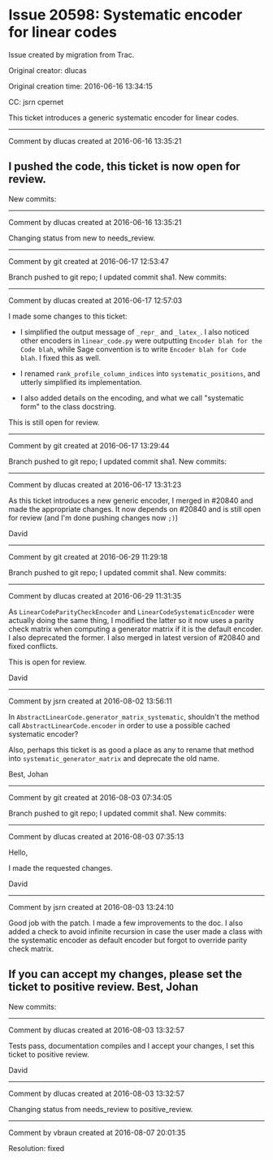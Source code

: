 # Issue 20598: Systematic encoder for linear codes

Issue created by migration from Trac.

Original creator: dlucas

Original creation time: 2016-06-16 13:34:15

CC:  jsrn cpernet

This ticket introduces a generic systematic encoder for linear codes.


---

Comment by dlucas created at 2016-06-16 13:35:21

I pushed the code, this ticket is now open for review.
----
New commits:


---

Comment by dlucas created at 2016-06-16 13:35:21

Changing status from new to needs_review.


---

Comment by git created at 2016-06-17 12:53:47

Branch pushed to git repo; I updated commit sha1. New commits:


---

Comment by dlucas created at 2016-06-17 12:57:03

I made some changes to this ticket:

- I simplified the output message of `_repr_` and `_latex_`. I also noticed other encoders in `linear_code.py` were outputting `Encoder blah for the Code blah`, while Sage convention is to write `Encoder blah for Code blah`. I fixed this as well.

- I renamed `rank_profile_column_indices` into `systematic_positions`, and utterly simplified its implementation.

- I also added details on the encoding, and what we call "systematic form" to the class docstring.

This is still open for review.


---

Comment by git created at 2016-06-17 13:29:44

Branch pushed to git repo; I updated commit sha1. New commits:


---

Comment by dlucas created at 2016-06-17 13:31:23

As this ticket introduces a new generic encoder, I merged in #20840 and made the appropriate changes.
It now depends on #20840 and is still open for review (and I'm done pushing changes now `;)`)

David


---

Comment by git created at 2016-06-29 11:29:18

Branch pushed to git repo; I updated commit sha1. New commits:


---

Comment by dlucas created at 2016-06-29 11:31:35

As `LinearCodeParityCheckEncoder` and `LinearCodeSystematicEncoder` were actually doing the same thing, I modified the latter so it now uses a parity check matrix when computing a generator matrix if it is the default encoder. I also deprecated the former.
I also merged in latest version of #20840 and fixed conflicts.

This is open for review.

David


---

Comment by jsrn created at 2016-08-02 13:56:11

In `AbstractLinearCode.generator_matrix_systematic`, shouldn't the method call `AbstractLinearCode.encoder` in order to use a possible cached systematic encoder?

Also, perhaps this ticket is as good a place as any to rename that method into `systematic_generator_matrix` and deprecate the old name.

Best,
Johan


---

Comment by git created at 2016-08-03 07:34:05

Branch pushed to git repo; I updated commit sha1. New commits:


---

Comment by dlucas created at 2016-08-03 07:35:13

Hello,

I made the requested changes.

David


---

Comment by jsrn created at 2016-08-03 13:24:10

Good job with the patch. I made a few improvements to the doc. I also added a
check to avoid infinite recursion in case the user made a class with the systematic encoder as default encoder but forgot to override parity check matrix.

If you can accept my changes, please set the ticket to positive review.
Best,
Johan
----
New commits:


---

Comment by dlucas created at 2016-08-03 13:32:57

Tests pass, documentation compiles and I accept your changes, I set this ticket to positive review.

David


---

Comment by dlucas created at 2016-08-03 13:32:57

Changing status from needs_review to positive_review.


---

Comment by vbraun created at 2016-08-07 20:01:35

Resolution: fixed
